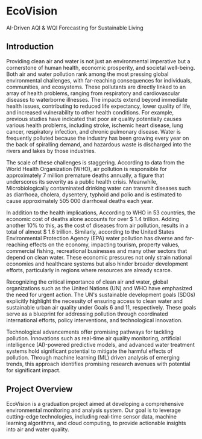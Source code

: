 # EcoVision
AI-Driven AQI & WQI Forecasting for Sustainable Living

## Introduction

Providing clean air and water is not just an environmental imperative but a cornerstone of human health, economic prosperity, and societal well-being. Both air and water pollution rank among the most pressing global environmental challenges, with far-reaching consequences for individuals, communities, and ecosystems. These pollutants are directly linked to an array of health problems, ranging from respiratory and cardiovascular diseases to waterborne illnesses. The impacts extend beyond immediate health issues, contributing to reduced life expectancy, lower quality of life, and increased vulnerability to other health conditions. For example, previous studies have indicated that poor air quality potentially causes various health problems, including stroke, ischemic heart disease, lung cancer, respiratory infection, and chronic pulmonary disease. Water is frequently polluted because the industry has been growing every year on the back of spiralling demand, and hazardous waste is discharged into the rivers and lakes by those industries.

The scale of these challenges is staggering. According to data from the World Health Organization (WHO), air pollution is responsible for approximately 7 million premature deaths annually, a figure that underscores its severity as a public health crisis. Meanwhile, Microbiologically contaminated drinking water can transmit diseases such as diarrhoea, cholera, dysentery, typhoid and polio and is estimated to cause approximately 505 000 diarrhoeal deaths each year.

In addition to the health implications, According to WHO in 53 countries, the economic cost of deaths alone accounts for over $ 1.4 trillion. Adding another 10\% to this, as the cost of diseases from air pollution, results in a total of almost $ 1.6 trillion. Similarly, according to the United States Environmental Protection Agency (EPA) water pollution has diverse and far-reaching effects on the economy, impacting tourism, property values, commercial fishing, recreational businesses and many other sectors that depend on clean water. These economic pressures not only strain national economies and healthcare systems but also hinder broader development efforts, particularly in regions where resources are already scarce.

Recognizing the critical importance of clean air and water, global organizations such as the United Nations (UN) and WHO have emphasized the need for urgent action. The UN's sustainable development goals (SDGs) explicitly highlight the necessity of ensuring access to clean water and sustainable urban air quality under Goals 6 and 11, respectively. These goals serve as a blueprint for addressing pollution through coordinated international efforts, policy interventions, and technological innovation.

Technological advancements offer promising pathways for tackling pollution. Innovations such as real-time air quality monitoring, artificial intelligence (AI)-powered predictive models, and advanced water treatment systems hold significant potential to mitigate the harmful effects of pollution. Through machine learning (ML) driven analysis of emerging trends, this approach identifies promising research avenues with potential for significant impact.

## Project Overview

EcoVision is a graduation project aimed at developing a comprehensive environmental monitoring and analysis system. Our goal is to leverage cutting-edge technologies, including real-time sensor data, machine learning algorithms, and cloud computing, to provide actionable insights into air and water quality.